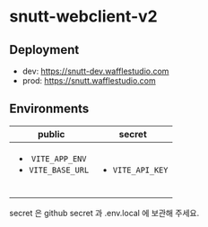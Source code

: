 # snutt-webclient-v2

## Deployment

- dev: https://snutt-dev.wafflestudio.com
- prod: https://snutt.wafflestudio.com

## Environments

|                             public                             |              secret              |
| :------------------------------------------------------------: | :------------------------------: |
| <ul><li>`VITE_APP_ENV`</li><li>`VITE_BASE_URL`</li></ul> <br/> | <ul><li>`VITE_API_KEY`</li></ul> |

secret 은 github secret 과 .env.local 에 보관해 주세요.
